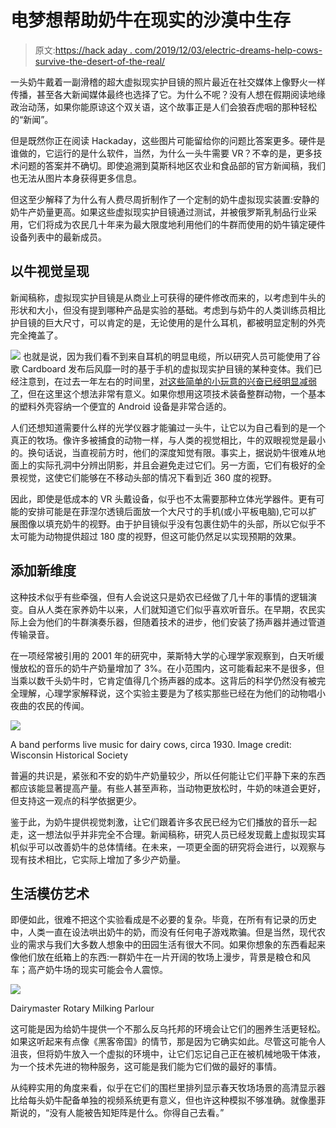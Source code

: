 # 电梦想帮助奶牛在现实的沙漠中生存

> 原文:[https://hack aday . com/2019/12/03/electric-dreams-help-cows-survive-the-desert-of-the-real/](https://hackaday.com/2019/12/03/electric-dreams-help-cows-survive-the-desert-of-the-real/)

一头奶牛戴着一副滑稽的超大虚拟现实护目镜的照片最近在社交媒体上像野火一样传播，甚至各大新闻媒体最终也选择了它。为什么不呢？没有人想在假期阅读地缘政治动荡，如果你能原谅这个双关语，这个故事正是人们会狼吞虎咽的那种轻松的“新闻”。

但是既然你正在阅读 Hackaday，这些图片可能留给你的问题比答案更多。硬件是谁做的，它运行的是什么软件，当然，为什么一头牛需要 VR？不幸的是，更多技术问题的答案并不确切。即使追溯到莫斯科地区农业和食品部的官方新闻稿，我们也无法从图片本身获得更多信息。

但这至少解释了为什么有人费尽周折制作了一个定制的奶牛虚拟现实装置:安静的奶牛产奶量更高。如果这些虚拟现实护目镜通过测试，并被俄罗斯乳制品行业采用，它们将成为农民几十年来为最大限度地利用他们的牛群而使用的奶牛镇定硬件设备列表中的最新成员。

## 以牛视觉呈现

新闻稿称，虚拟现实护目镜是从商业上可获得的硬件修改而来的，以考虑到牛头的形状和大小，但没有提到哪种产品是实验的基础。考虑到与奶牛的人类训练员相比护目镜的巨大尺寸，可以肯定的是，无论使用的是什么耳机，都被明显定制的外壳完全掩盖了。

[![](../Images/3b4bfdb56bc7d69648315ba8a13a9dde.png)](https://hackaday.com/wp-content/uploads/2019/11/cowtech_scale.jpg) 也就是说，因为我们看不到来自耳机的明显电缆，所以研究人员可能使用了谷歌 Cardboard 发布后风靡一时的基于手机的虚拟现实护目镜的某种变体。我们已经注意到，在过去一年左右的时间里，[对这些简单的小玩意的兴奋已经明显减弱了](https://hackaday.com/2019/11/13/ask-hackaday-is-anyone-sad-phone-vr-is-dead/)，但在这里这个想法非常有意义。如果你想用这项技术装备整群动物，一个基本的塑料外壳容纳一个便宜的 Android 设备是非常合适的。

人们还想知道需要什么样的光学仪器才能骗过一头牛，让它以为自己看到的是一个真正的牧场。像许多被捕食的动物一样，与人类的视觉相比，牛的双眼视觉是最小的。换句话说，当直视前方时，他们的深度知觉有限。事实上，据说奶牛很难从地面上的实际孔洞中分辨出阴影，并且会避免走过它们。另一方面，它们有极好的全景视觉，这使它们能够在不移动头部的情况下看到近 360 度的视野。

因此，即使是低成本的 VR 头戴设备，似乎也不太需要那种立体光学器件。更有可能的安排可能是在菲涅尔透镜后面放一个大尺寸的手机(或小平板电脑),它可以扩展图像以填充奶牛的视野。由于护目镜似乎没有包裹住奶牛的头部，所以它似乎不太可能为动物提供超过 180 度的视野，但这可能仍然足以实现预期的效果。

## 添加新维度

这种技术似乎有些牵强，但有人会说这只是奶农已经做了几十年的事情的逻辑演变。自从人类在家养奶牛以来，人们就知道它们似乎喜欢听音乐。在早期，农民实际上会为他们的牛群演奏乐器，但随着技术的进步，他们安装了扬声器并通过管道传输录音。

在一项经常被引用的 2001 年的研究中，莱斯特大学的心理学家观察到，白天听缓慢放松的音乐的奶牛产奶量增加了 3%。在小范围内，这可能看起来不是很多，但当乘以数千头奶牛时，它肯定值得几个扬声器的成本。这背后的科学仍然没有被完全理解，心理学家解释说，这个实验主要是为了核实那些已经在为他们的动物唱小夜曲的农民的传闻。

[![](../Images/7529a97795783e44e31c42b955ff9a61.png)](https://hackaday.com/wp-content/uploads/2019/11/cowtech_livemusic.jpg)

A band performs live music for dairy cows, circa 1930\. Image credit: Wisconsin Historical Society

普遍的共识是，紧张和不安的奶牛产奶量较少，所以任何能让它们平静下来的东西都应该能显著提高产量。有些人甚至声称，当动物更放松时，牛奶的味道会更好，但支持这一观点的科学依据更少。

鉴于此，为奶牛提供视觉刺激，让它们跟着许多农民已经为它们播放的音乐一起走，这一想法似乎并非完全不合理。新闻稿称，研究人员已经发现戴上虚拟现实耳机似乎可以改善奶牛的总体情绪。在未来，一项更全面的研究将会进行，以观察与现有技术相比，它实际上增加了多少产奶量。

## 生活模仿艺术

即便如此，很难不把这个实验看成是不必要的复杂。毕竟，在所有有记录的历史中，人类一直在设法哄出奶牛的奶，而没有任何电子游戏欺骗。但是当然，现代农业的需求与我们大多数人想象中的田园生活有很大不同。如果你想象的东西看起来像他们放在纸箱上的东西:一群奶牛在一片开阔的牧场上漫步，背景是粮仓和风车；高产奶牛场的现实可能会令人震惊。

[![](../Images/fea162d3a08647acda9bac6d34360985.png)](https://hackaday.com/wp-content/uploads/2019/11/cowtech_dairymaster.jpg)

Dairymaster Rotary Milking Parlour

这可能是因为给奶牛提供一个不那么反乌托邦的环境会让它们的圈养生活更轻松。如果这听起来有点像《黑客帝国》的情节，那是因为它确实如此。尽管这可能令人沮丧，但将奶牛放入一个虚拟的环境中，让它们忘记自己正在被机械地吸干体液，为一个技术先进的物种服务，这可能是我们能为它们做的最好的事情。

从纯粹实用的角度来看，似乎在它们的围栏里排列显示春天牧场场景的高清显示器比给每头奶牛配备单独的视频系统更有意义，但也许这种模拟不够准确。就像墨菲斯说的，“没有人能被告知矩阵是什么。你得自己去看。”